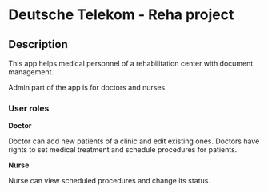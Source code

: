 Deutsche Telekom - Reha project
=====================

Description
-----------------------------------

This app helps medical personnel of a rehabilitation center with document management. 

Admin part of the app is for doctors and nurses.

### User roles

**Doctor**

Doctor can add new patients of a clinic and edit existing ones. Doctors have rights to set medical treatment and schedule procedures for patients. 

**Nurse**

Nurse can view scheduled procedures and change its status. 